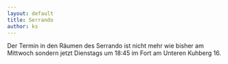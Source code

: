 ```yaml
---
layout: default
title: Serrando
author: ks
---
```


Der Termin in den Räumen des Serrando ist nicht mehr wie bisher am Mittwoch sondern jetzt Dienstags um 18:45 im Fort am Unteren Kuhberg 16. 
